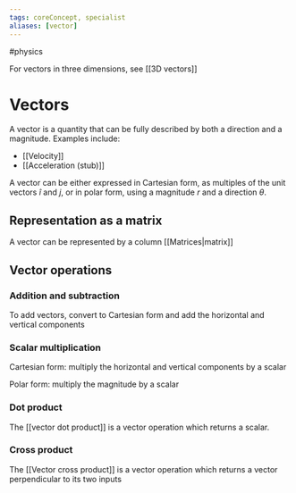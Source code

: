 ```yaml
---
tags: coreConcept, specialist
aliases: [vector]
---
```


#physics

For vectors in three dimensions, see [[3D vectors]]

# Vectors

A vector is a quantity that can be fully described by both a direction and a magnitude. Examples include:

- [[Velocity]]
- [[Acceleration (stub)]]

A vector can be either expressed in Cartesian form, as multiples of the unit vectors $\hat{i}$ and $j$, or in polar form, using a magnitude $r$ and a direction $\theta$.

## Representation as a matrix

A vector can be represented by a column [[Matrices|matrix]]

## Vector operations

### Addition and subtraction

To add vectors, convert to Cartesian form and add the horizontal and vertical components

### Scalar multiplication

Cartesian form: multiply the horizontal and vertical components by a scalar

Polar form: multiply the magnitude by a scalar

### Dot product

The [[vector dot product]] is a vector operation which returns a scalar.

### Cross product

The [[Vector cross product]] is a vector operation which returns a vector perpendicular to its two inputs
